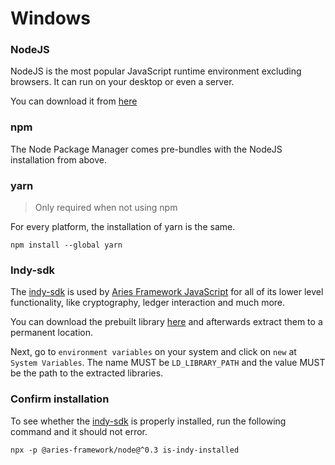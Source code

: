 # Windows

### NodeJS

NodeJS is the most popular JavaScript runtime environment excluding
browsers. It can run on your desktop or even a server.

You can download it from [here](https://nodejs.org/en/download/)

### npm

The Node Package Manager comes pre-bundles with the NodeJS installation from
above.

### yarn

> Only required when not using npm

For every platform, the installation of yarn is the same.

```console
npm install --global yarn
```

### Indy-sdk

The [indy-sdk](https://github.com/hyperledger/indy-sdk) is used by [Aries
Framework
JavaScript](https://github.com/hyperledger/aries-framework-javascript) for all
of its lower level functionality, like cryptography, ledger interaction and
much more.

You can download the prebuilt library
[here](https://repo.sovrin.org/windows/libindy/master/1.16.0-1636/libindy_1.16.0.zip)
and afterwards extract them to a permanent location.

Next, go to `environment variables` on your system and click on `new` at
`System Variables`. The name MUST be `LD_LIBRARY_PATH` and the value MUST be
the path to the extracted libraries.

### Confirm installation

To see whether the [indy-sdk](https://github.com/hyperledger/indy-sdk) is
properly installed, run the following command and it should not error.

```console
npx -p @aries-framework/node@^0.3 is-indy-installed
```
